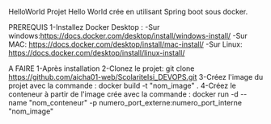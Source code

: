 HelloWorld
Projet Hello World crée en utilisant Spring boot sous docker.

PREREQUIS
1-Installez Docker Desktop : -Sur windows:https://docs.docker.com/desktop/install/windows-install/
-Sur MAC: https://docs.docker.com/desktop/install/mac-install/
-Sur Linux: https://docs.docker.com/desktop/install/linux-install/

A FAIRE
1-Après installation 2-Clonez le projet: git clone https://github.com/aicha01-web/ScolariteIsi_DEVOPS.git
3-Créez l'image du projet avec la commande : docker build -t "nom_image" .
4-Créez le conteneur à partir de l'image crée avec la commande :
docker run -d --name "nom_conteneur" -p numero_port_externe:numero_port_interne "nom_image"
